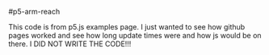 #p5-arm-reach


This code is from p5.js examples page. I just wanted to see how github pages worked and see how long update times were and how js would be on there.
I DID NOT WRITE THE CODE!!!
